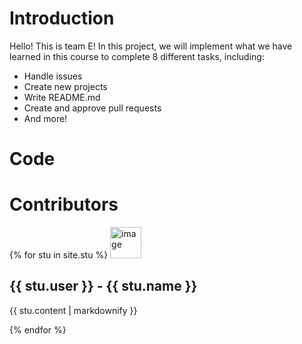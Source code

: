 # Introduction
Hello! This is team E!
In this project, we will implement what we have learned in this course to complete 8 different tasks, including:
* Handle issues
* Create new projects
* Write README.md
* Create and approve pull requests
* And more!
# Code
# Contributors
{% for stu in site.stu %}
  <img src="stu.image" alt="image" width="50" height="50">
  <h2>{{ stu.user }} - {{ stu.name }}</h2>
  <p>{{ stu.content | markdownify }}</p>
{% endfor %}
